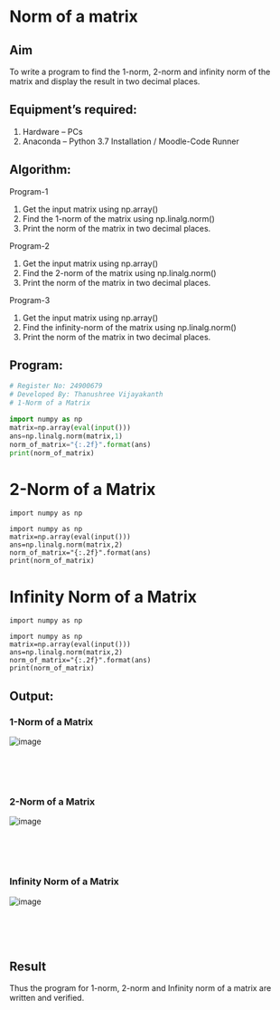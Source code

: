# Norm of a matrix
## Aim
To write a program to find the 1-norm, 2-norm and infinity norm of the matrix and display the result in two decimal places.
## Equipment’s required:
1.	Hardware – PCs
2.	Anaconda – Python 3.7 Installation / Moodle-Code Runner
## Algorithm:
Program-1
1. Get the input matrix using np.array()   
2. Find the 1-norm of the matrix using np.linalg.norm()
3. Print the norm of the matrix in two decimal places.
   
Program-2
1. Get the input matrix using np.array()   
2. Find the 2-norm of the matrix using np.linalg.norm()
3. Print the norm of the matrix in two decimal places.

Program-3
1. Get the input matrix using np.array()   
2. Find the infinity-norm of the matrix using np.linalg.norm()
3. Print the norm of the matrix in two decimal places.

 
## Program:
```Python
# Register No: 24900679
# Developed By: Thanushree Vijayakanth
# 1-Norm of a Matrix

import numpy as np
matrix=np.array(eval(input()))
ans=np.linalg.norm(matrix,1)
norm_of_matrix="{:.2f}".format(ans)
print(norm_of_matrix)
```




# 2-Norm of a Matrix
```
import numpy as np

import numpy as np
matrix=np.array(eval(input()))
ans=np.linalg.norm(matrix,2)
norm_of_matrix="{:.2f}".format(ans)
print(norm_of_matrix)

```




# Infinity Norm of a Matrix
```
import numpy as np

import numpy as np
matrix=np.array(eval(input()))
ans=np.linalg.norm(matrix,2)
norm_of_matrix="{:.2f}".format(ans)
print(norm_of_matrix)

```





## Output:
### 1-Norm of a Matrix
![image](https://github.com/user-attachments/assets/a2dd2357-a37d-49cb-b446-1a378e4c9163)

<br>
<br>
<br>

### 2-Norm of a Matrix
![image](https://github.com/user-attachments/assets/293a17fb-4490-43ab-8633-78c05a3e6bcc)

<br>
<br>
<br>

### Infinity Norm of a Matrix
![image](https://github.com/user-attachments/assets/18e5bdae-0edf-4824-9d9b-3ff3cc301dff)

<br>
<br>
<br>

## Result
Thus the program for 1-norm, 2-norm and Infinity norm of a matrix are written and verified.
